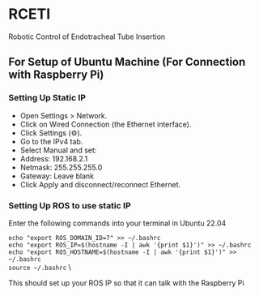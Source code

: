 # RCETI
Robotic Control of Endotracheal Tube Insertion

## For Setup of Ubuntu Machine (For Connection with Raspberry Pi)

### Setting Up Static IP
- Open Settings > Network.
- Click on Wired Connection (the Ethernet interface).
- Click Settings (⚙️).
- Go to the IPv4 tab.
- Select Manual and set:
- Address: 192.168.2.1
- Netmask: 255.255.255.0
- Gateway: Leave blank
- Click Apply and disconnect/reconnect Ethernet.

### Setting Up ROS to use static IP
Enter the following commands into your terminal in Ubuntu 22.04

`echo "export ROS_DOMAIN_ID=7" >> ~/.bashrc ` \
`echo "export ROS_IP=$(hostname -I | awk '{print $1}')" >> ~/.bashrc` \
`echo "export ROS_HOSTNAME=$(hostname -I | awk '{print $1}')" >> ~/.bashrc` \
`source ~/.bashrc` \

This should set up your ROS IP so that it can talk with the Raspberry Pi

